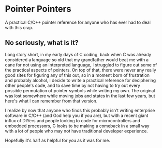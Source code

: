 # Pointer Pointers
A practical C/C++ pointer reference for anyone who has ever had to deal with this crap.

## No seriously, what is it?
Long story short, in my early days of C coding, back when C was already considered a language so old that my grandfather would beat me with a cane for not using an interpreted language, I struggled to figure out some of the practical aspects of pointers. On top of that, there were never any really good sites for figuring any of this out, so in a moment born of frustration and probably alcohol, I decide to write a practical reference for deciphering other people's code, and to save time by not having to try out every possible permutation of pointer symbols while writing my own. The original was lost somewhere while moving jobs and states in the last few years, but here's what I can remember from that version.

I realize by now that anyone who finds this probably isn't writing enterprise software in C/C++ (and God help you if you are), but with a recent giant influx of DIYers and people looking to code for microcontrollers and embedded processors, C looks to be making a comeback in a small way with a lot of people who may not have traditional developer experience.

Hopefully it's half as helpful for you as it was for me.
